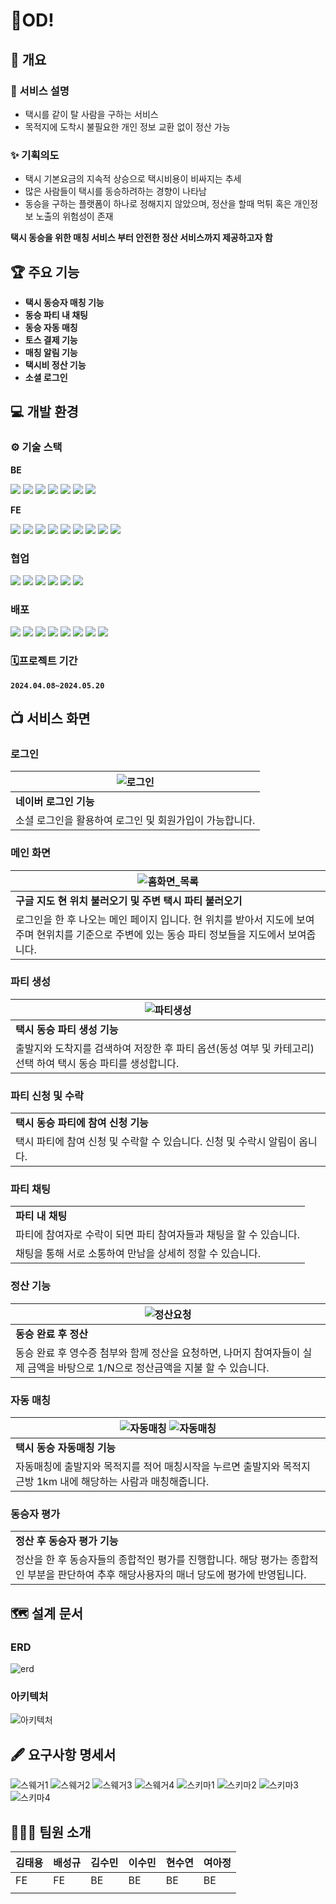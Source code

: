 # 🍇OD!

## 📌 개요
### 🚕 서비스 설명
- 택시를 같이 탈 사람을 구하는 서비스
- 목적지에 도착시 불필요한 개인 정보 교환 없이 정산 가능
### ✨ 기획의도
- 택시 기본요금의 지속적 상승으로 택시비용이 비싸지는 추세
- 많은 사람들이 택시를 동승하려하는 경향이 나타남
- 동승을 구하는 플랫폼이 하나로 정해지지 않았으며, 정산을 할때 먹튀 혹은 개인정보 노출의 위험성이 존재

**택시 동승을 위한 매칭 서비스 부터 안전한 정산 서비스까지 제공하고자 함**

## 🏆 주요 기능
- **택시 동승자 매칭 기능**
- **동승 파티 내 채팅**
- **동승 자동 매칭**
- **토스 결제 기능**
- **매칭 알림 기능**
- **택시비 정산 기능**
- **소셜 로그인**


## 💻 개발 환경
### ⚙ 기술 스택
**BE**

<img  src="https://img.shields.io/badge/Spring Boot-6DB33F?style=flat-square&logo=Spring Boot&logoColor=white"/> <img  src="https://img.shields.io/badge/springsecurity-6DB33F?style=flat-square&logo=springsecurity&logoColor=white"/> <img  src="https://img.shields.io/badge/spring JPA-6DB33F?style=flat-square&logo=spring&logoColor=white"/> <img  src="https://img.shields.io/badge/REDIS-DC382D?style=flat-square&logo=REDIS&logoColor=white"/> <img  src="https://img.shields.io/badge/swagger-85EA2D?style=flat-square&logo=swagger&logoColor=white"/> <img src="https://img.shields.io/badge/mariadb-003545?style=flat-square&logo=mariadb&logoColor=white"/> <img  src="https://img.shields.io/badge/mysql-4479A1?style=flat-square&logo=mysql&logoColor=white"/>

**FE**

 <img  src="https://img.shields.io/badge/typescript-3178C6?style=flat-square&logo=typescript&logoColor=white"/> <img  src="https://img.shields.io/badge/React-61DAFB?style=flat-square&logo=React&logoColor=white"/> <img  src="https://img.shields.io/badge/tailwindcss-06B6D4?style=flat-square&logo=React&logoColor=white"/> <img  src="https://img.shields.io/badge/Vite-646CFF?style=flat-square&logo=Vite&logoColor=white"/> <img  src="https://img.shields.io/badge/axios-5A29E4?style=flat-square&logo=axios&logoColor=white"/> <img  src="https://img.shields.io/badge/daisyui-5A0EF8?style=flat-square&logo=daisyui&logoColor=white"/> <img  src="https://img.shields.io/badge/reactrouter-CA4245?style=flat-square&logo=reactrouter&logoColor=white"/> <img  src="https://img.shields.io/badge/framer-0055FF?style=flat-square&logo=framer&logoColor=white"/> <img  src="https://img.shields.io/badge/reactquery-FF4154?style=flat-square&logo=reactquery&logoColor=white"/>



### 협업
 <img  src="https://img.shields.io/badge/notion-000000?style=flat-square&logo=notion&logoColor=white"/>  <img  src="https://img.shields.io/badge/figma-F24E1E?style=flat-square&logo=figma&logoColor=white"/> <img  src="https://img.shields.io/badge/jirasoftware-0052CC?style=flat-square&logo=jirasoftware&logoColor=white"/> <img  src="https://img.shields.io/badge/gitlab-FC6D26?style=flat-square&logo=gitlab&logoColor=white"/>  <img  src="https://img.shields.io/badge/mattermost-0058CC?style=flat-square&logo=mattermost&logoColor=black"/>  <img  src="https://img.shields.io/badge/discord-5865F2?style=flat-square&logo=discord&logoColor=black"/>
 
### 배포
<img  src="https://img.shields.io/badge/amazonec2-FF9900?style=flat-square&logo=amazonec2&logoColor=black"/> <img  src="https://img.shields.io/badge/jenkins-D24939?style=flat-square&logo=jenkins&logoColor=black"/> <img  src="https://img.shields.io/badge/docker-2496ED?style=flat-square&logo=docker&logoColor=white"/> <img  src="https://img.shields.io/badge/nginx-009639?style=flat-square&logo=nginx&logoColor=white"/> <img  src="https://img.shields.io/badge/elasticsearch-005571?style=flat-square&logo=elasticsearch&logoColor=white"/>  <img  src="https://img.shields.io/badge/kibana-005571?style=flat-square&logo=kibana&logoColor=white"/>  <img  src="https://img.shields.io/badge/logstash-005571?style=flat-square&logo=logstash&logoColor=white"/> <img  src="https://img.shields.io/badge/amazons3-569A31?style=flat-square&logo=amazons3&logoColor=white"/> 


### 🗓프로젝트 기간
**`2024.04.08~2024.05.20`**

## 📺 서비스 화면
### 로그인
|![로그인](/uploads/f37b224f51f3b184ba74412258f723ec/로그인.gif)|
|--|
|**네이버 로그인 기능**|
|소셜 로그인을 활용하여 로그인 및 회원가입이 가능합니다.|

### 메인 화면
|![홈화면_목록](/uploads/e3ac3a5e91b8b7ca098368972bd4d71f/홈화면_목록.gif)|
|--|
|**구글 지도 현 위치 불러오기 및 주변 택시 파티 불러오기**|
|로그인을 한 후 나오는 메인 페이지 입니다. 현 위치를 받아서 지도에 보여주며 현위치를 기준으로 주변에 있는 동승 파티 정보들을 지도에서 보여줍니다.|

### 파티 생성
|![파티생성](/uploads/c429f31fbb090b471b72a7f89ca06773/파티생성.gif)|
|--|
|**택시 동승 파티 생성 기능**|
|출발지와 도착지를 검색하여 저장한 후 파티 옵션(동성 여부 및 카테고리)선택 하여 택시 동승 파티를 생성합니다.|

### 파티 신청 및 수락
|   |
|--|
|**택시 동승 파티에 참여 신청 기능**|
|택시 파티에 참여 신청 및 수락할 수 있습니다. 신청 및 수락시 알림이 옵니다.|

### 파티 채팅
|   |
|--|
|**파티 내 채팅**|
|파티에 참여자로 수락이 되면 파티 참여자들과 채팅을 할 수 있습니다.
채팅을 통해 서로 소통하여 만남을 상세히 정할 수 있습니다.|

### 정산 기능
|![정산요청](/uploads/2392cbb64bb6966372ec3630a71bfcff/정산요청.gif)|
|--|
|**동승 완료 후 정산**|
|동승 완료 후 영수증 첨부와 함께 정산을 요청하면, 나머지 참여자들이 실제 금액을 바탕으로 1/N으로 정산금액을 지불 할 수 있습니다.|

### 자동 매칭
|![자동매칭](/uploads/b8552e52a2f2ff5ff862bafe4e16ace7/자동매칭.gif) ![자동매칭](/uploads/b8552e52a2f2ff5ff862bafe4e16ace7/자동매칭.gif)|
|--|
|**택시 동승 자동매칭 기능**|
|자동매칭에 출발지와 목적지를 적어 매칭시작을 누르면 출발지와 목적지 근방 1km 내에 해당하는 사람과 매칭해줍니다.|

### 동승자 평가
|   |
|--|
|**정산 후 동승자 평가 기능**|
|정산을 한 후 동승자들의 종합적인 평가를 진행합니다. 해당 평가는 종합적인 부분을 판단하여 추후 해당사용자의 매너 당도에 평가에 반영됩니다.|


## 🗺️ 설계 문서
### ERD
![erd](/uploads/ddb911c78fa51c5682605e74577f5492/erd.png)
### 아키텍처
![아키텍처](/uploads/78aeb76e97ed57043a6c4c981bf02080/아키텍처.png)

## 🖋️ 요구사항 명세서
![스웨거1](/uploads/0b758f6f5818e6ebded17324cf36efc7/스웨거1.png)
![스웨거2](/uploads/62a874a83fe858b1f9750ef78ab44cfb/스웨거2.png)
![스웨거3](/uploads/c747700cf4a796b84624dcf10dfde46d/스웨거3.png)
![스웨거4](/uploads/f0cf49648765d520fc304ee81bcdebf8/스웨거4.png)
![스키마1](/uploads/f94dd413771b2a6b2ce813189455f887/스키마1.png)
![스키마2](/uploads/ecf0a3c8c4a0a70b65455ecf8276f654/스키마2.png)
![스키마3](/uploads/d86a84e72c55a452c14f49c98d124635/스키마3.png)
![스키마4](/uploads/aebc2522bff9694c876734ee0f40605b/스키마4.png)

## 🧑‍🧒‍🧒 팀원 소개
|김태용 | 배성규 |김수민 |이수민 |현수연 |여아정 |
|-- |-- |-- |-- |-- |-- |  
| FE	| FE	| BE	| BE	| BE	| BE	|
|  |   |   |   |   |   |
